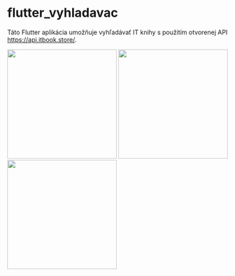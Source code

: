 # flutter_vyhladavac

Táto Flutter aplikácia umožňuje vyhľadávať IT knihy s použitím otvorenej API https://api.itbook.store/. 

<p>
<img src="https://www.mcode.sk/assets/img/git/Screenshot_1644505046.png" width="250"/>
<img src="https://www.mcode.sk/assets/img/git/Screenshot_1644505064.png" width="250"/>
<img src="https://www.mcode.sk/assets/img/git/Screenshot_1644505070.png" width="250"/>
</p>
